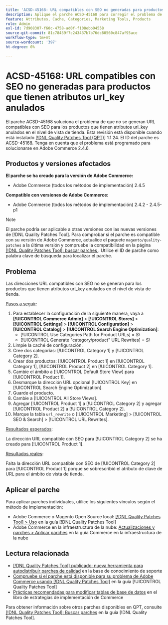```yaml
---
title: 'ACSD-45168: URL compatibles con SEO no generadas para productos que tienen atributos url_key anulados'
description: Aplique el parche ACSD-45168 para corregir el problema de Adobe Commerce en el que las direcciones URL compatibles con SEO no se generan para los productos que tienen atributos url_key anulados en el nivel de vista de tienda.
feature: Attributes, Cache, Categories, Marketing Tools, Products
role: Admin
exl-id: 7d908307-f60c-4758-ad0f-f108ebb94558
source-git-commit: 81c78439f7c243437b7b76dc80560c847af95ace
workflow-type: tm+mt
source-wordcount: '397'
ht-degree: 0%

---
```


# ACSD-45168: URL compatibles con SEO no generadas para productos que tienen atributos url_key anulados

El parche ACSD-45168 soluciona el problema de que no se generan URL compatibles con SEO para los productos que tienen atributos url_key anulados en el nivel de vista de tienda. Esta revisión está disponible cuando está instalado [[!DNL Quality Patches Tool (QPT)]](https://experienceleague.adobe.com/en/docs/commerce-knowledge-base/kb/announcements/commerce-announcements/magento-quality-patches-released-new-tool-to-self-serve-quality-patches) 1.1.24. El ID del parche es ACSD-45168. Tenga en cuenta que el problema está programado para solucionarse en Adobe Commerce 2.4.6.

## Productos y versiones afectados

**El parche se ha creado para la versión de Adobe Commerce:**

* Adobe Commerce (todos los métodos de implementación) 2.4.5

**Compatible con versiones de Adobe Commerce:**

* Adobe Commerce (todos los métodos de implementación) 2.4.2 - 2.4.5-p1

>[!NOTE]
>
>El parche podría ser aplicable a otras versiones con las nuevas versiones de [!DNL Quality Patches Tool]. Para comprobar si el parche es compatible con su versión de Adobe Commerce, actualice el paquete `magento/quality-patches` a la última versión y compruebe la compatibilidad en la página [[!DNL Quality Patches Tool]: buscar parches ](https://experienceleague.adobe.com/tools/commerce-quality-patches/index.html). Utilice el ID de parche como palabra clave de búsqueda para localizar el parche.

## Problema

Las direcciones URL compatibles con SEO no se generan para los productos que tienen atributos url_key anulados en el nivel de vista de tienda.

<u>Pasos a seguir</u>:

1. Para establecer la configuración de la siguiente manera, vaya a **[!UICONTROL Commerce Admin]** > **[!UICONTROL Stores]** > **[!UICONTROL Settings]** > **[!UICONTROL Configuration]** > **[!UICONTROL Catalog]** > **[!UICONTROL Search Engine Optimization]**:
   * [!UICONTROL Use Categories Path for Product URLs] = *Sí*
   * [!UICONTROL Generate "category/product" URL Rewrites] = *Sí*
1. Limpie la caché de configuración.
1. Cree dos categorías: [!UICONTROL Category 1] y [!UICONTROL Category 2].
1. Crear dos productos: [!UICONTROL Product 1] en [!UICONTROL Category 1], [!UICONTROL Product 2] en [!UICONTROL Category 1].
1. Cambie el ámbito a [!UICONTROL Default Store View] para [!UICONTROL Product 1].
1. Desmarque la dirección URL opcional [!UICONTROL Key] en [!UICONTROL Search Engine Optimization].
1. Guarde el producto.
1. Cambie a [!UICONTROL All Store Views].
1. Agregar [!UICONTROL Product 1] a [!UICONTROL Category 2] y agregar [!UICONTROL Product 2] a [!UICONTROL Category 2].
1. Marque la tabla `url_rewrite` o [!UICONTROL Marketing] > [!UICONTROL SEO & Search] > [!UICONTROL URL Rewrites].

<u>Resultados esperados</u>:

La dirección URL compatible con SEO para [!UICONTROL Category 2] se ha creado para [!UICONTROL Product 1].

<u>Resultados reales</u>:

Falta la dirección URL compatible con SEO de [!UICONTROL Category 2] para [!UICONTROL Product 1] porque se sobrescribió el atributo de clave de URL para el ámbito de vista de tienda.

## Aplicar el parche

Para aplicar parches individuales, utilice los siguientes vínculos según el método de implementación:

* Adobe Commerce o Magento Open Source local: [[!DNL Quality Patches Tool] > Uso](/help/tools/quality-patches-tool/usage.md) en la guía [!DNL Quality Patches Tool]
* Adobe Commerce en la infraestructura de la nube: [Actualizaciones y parches > Aplicar parches](https://experienceleague.adobe.com/docs/commerce-cloud-service/user-guide/develop/upgrade/apply-patches.html) en la guía Commerce en la infraestructura de la nube

## Lectura relacionada

* [[!DNL Quality Patches Tool] publicado: nueva herramienta para autodistribuir parches de calidad](https://experienceleague.adobe.com/en/docs/commerce-knowledge-base/kb/announcements/commerce-announcements/magento-quality-patches-released-new-tool-to-self-serve-quality-patches) en la base de conocimiento de soporte
* [Compruebe si el parche está disponible para su problema de Adobe Commerce usando [!DNL Quality Patches Tool]](/help/tools/quality-patches-tool/patches-available-in-qpt/check-patch-for-magento-issue-with-magento-quality-patches.md) en la guía [!UICONTROL Quality Patches Tool]
* [Prácticas recomendadas para modificar tablas de base de datos](https://experienceleague.adobe.com/en/docs/commerce-operations/implementation-playbook/best-practices/development/modifying-core-and-third-party-tables#why-adobe-recommends-avoiding-modifications) en el libro de estrategias de implementación de Commerce

Para obtener información sobre otros parches disponibles en QPT, consulte [[!DNL Quality Patches Tool]: Buscar parches](https://experienceleague.adobe.com/tools/commerce-quality-patches/index.html) en la guía [!DNL Quality Patches Tool].
